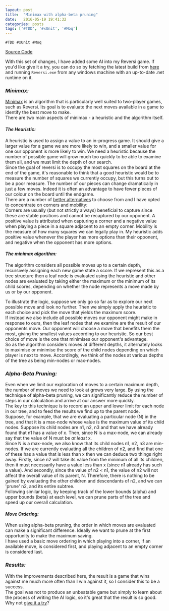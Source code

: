 ```yaml
---
layout: post
title:  "Minimax with alpha-beta pruning"
date:   2016-05-19 19:41:32
categories: posts
tags: ['#TDD', '#xUnit', '#Moq']
---
```

`#TDD #xUnit #Moq`

[Source Code](https://github.com/alan-conway/Reversi)

With this set of changes, I have added some AI into my Reversi game. If you'd like give it a try, you can do so by fetching the latest build from [here](https://ci.appveyor.com/api/projects/alan-conway/reversi/artifacts/Reversi.zip?branch=master&job=Configuration%3A+Release) and running `Reversi.exe` from any windows machine with an up-to-date .net runtime on it.

### _Minimax:_  
[Minimax](https://en.wikipedia.org/wiki/Minimax#Minimax_algorithm_with_alternate_moves) is an algorithm that is particularly well suited to two-player games, such as Reversi. Its goal is to evaluate the next moves available in a game to identify the best move to make.   
There are two main aspects of minimax - a heuristic and the algorithm itself.

#### _The Heuristic:_  
A heuristic is used to assign a value to an in-progress game. It should give a larger value for a game we are more likely to win, and a smaller value for one our opponent is more likely to win. We need a heuristic because the number of possible game will grow much too quickly to be able to examine them all, and we must limit the depth of our search.  
Since the goal of reversi is to occupy the most squares on the board at the end of the game, it's reasonable to think that a good heuristic would be to measure the number of squares we currently occupy, but this turns out to be a poor measure. The number of our pieces can change dramatically in just a few moves. Indeed it is often an advantage to have fewer pieces of our colour on the board until the endgame.  
There are a number of [better alternatives](https://en.wikipedia.org/wiki/Reversi#Strategic_elements) to choose from and I have opted to concentrate on corners and mobility:  
Corners are usually (but not strictly always) beneficial to capture since these are stable positions and cannot be recaptured by our opponent. A positive value is attributed when capturing a corner and a negative value when playing a piece in a square adjacent to an empty corner.
Mobility is the measure of how many squares we can legally play in. My heuristic adds positive value whenever the player has more options than their opponent, and negative when the opponent has more options.

#### _The minimax algorithm:_
The algorithm considers all possible moves up to a certain depth, recursively assigning each new game state a score. If we represent this as a tree structure then a leaf node is evaluated using the heuristic and other nodes are evaluated by taking either the maximum or the minimum of its child scores, depending on whether the node represents a move made by us or by our opponent.  

To illustrate the logic, suppose we only go so far as to explore our next possible move and look no further. Then we simply apply the heuristic to each choice and pick the move that yields the maximum score.  
If instead we also include all possible moves our opponent might make in response to ours, then the leaf nodes that we examine are the result of our opponents move. Our opponent will choose a move that benefits them the most, giving the smallest values according to our heuristic. So our best choice of move is the one that minimises our opponent's advantage.  
So as the algorithm considers moves at different depths, it alternately looks to maximise or minimise the score of the child nodes depending on which player is next to move. Accordingly, we think of the nodes at various depths of the tree as being min-nodes or max-nodes.

### _Alpha-Beta Pruning:_  
Even when we limit our exploration of moves to a certain maximum depth, the number of moves we need to look at grows very large. By using the technique of alpha-beta pruning, we can significantly reduce the number of steps in our calculation and arrive at our answer more quickly.  
The key to this technique is to record an upper and lower limit for each node in our tree, and to feed the results we find up to the parent node.  
Suppose, for example, that we are evaluating a particular node (N) in the tree, and that it is a max-node whose value is the maximum value of its child nodes. Suppose its child nodes are n1, n2, n3 and that we have already found that n1 has a value of x. Then, since N is a max-node, we can already say that the value of N must be _at least_ x.  
Since N is a max-node, we also know that its child nodes n1, n2, n3 are min-nodes. If we are currently evaluating all the children of n2, and find that one of these has a value that is less than x then we can deduce two things right away. Firstly, since n2 will take its value from the minimum of all its children, then it must necessarily have a value less than x (since n1 already has such a value). And secondly, since the value of n2 < n1, the value of n2 will not affect the overall value of its parent, N. Therefore, there is nothing to be gained by evaluating the other children and descendants of n2, and we can 'prune' n2, and its entire subtree.   
Following similar logic, by keeping track of the lower bounds (alpha) and upper bounds (beta) at each level, we can prune parts of the tree and speed up our overall calculation.

#### _Move Ordering:_
When using alpha-beta pruning, the order in which moves are evaluated can make a significant difference. Ideally we want to prune at the first opportunity to make the maximum saving.  
I have used a basic move ordering in which playing into a corner, if an available move, is considered first, and playing adjacent to an empty corner is considered last.  

### _Results:_
With the improvements described here, the result is a game that wins against me much more often than I win against it, so I consider this to be a success.  
The goal was not to produce an unbeatable game but simply to learn about the process of writing the AI logic, so it's great that the result is so good.  
Why not [give it a try](https://ci.appveyor.com/api/projects/alan-conway/reversi/artifacts/Reversi.zip?branch=master&job=Configuration%3A+Release)?
